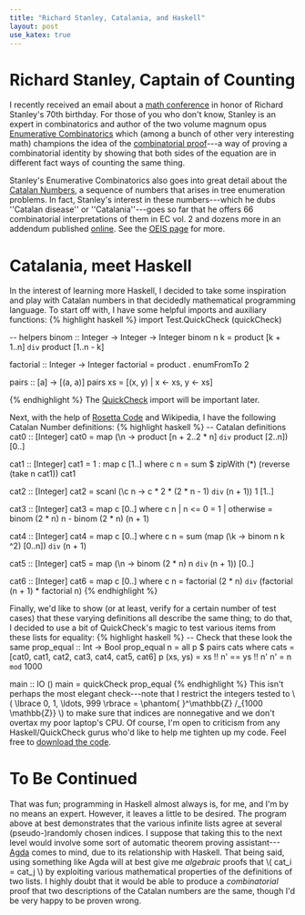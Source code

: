 ```yaml
---
title: "Richard Stanley, Catalania, and Haskell"
layout: post
use_katex: true
---
```


# Richard Stanley, Captain of Counting
I recently received an email about a [math
conference](http://math.mit.edu/stanley70/Site/Home.html) in honor of Richard
Stanley's 70th birthday.
For those of you who don't know, Stanley is an expert in combinatorics and
author of the two volume magnum opus [Enumerative
Combinatorics](http://www-math.mit.edu/~rstan/ec/) which (among a bunch of
other very interesting math) champions the idea of the [combinatorial
proof](http://en.wikipedia.org/wiki/Combinatorial_proof)---a way of proving a
combinatorial identity by showing that both sides of the equation are in
different fact ways of counting the same thing.

Stanley's Enumerative Combinatorics also goes into great detail about the
[Catalan Numbers](http://mathworld.wolfram.com/CatalanNumber.html), a sequence
of numbers that arises in tree enumeration problems.
In fact, Stanley's interest in these numbers---which he dubs ''Catalan
disease'' or ''Catalania''---goes so far that he offers 66 combinatorial
interpretations of them in EC vol. 2 and dozens more in an addendum published
[online](http://www-math.mit.edu/~rstan/ec/catadd.pdf).
See the [OEIS
page](http://oeis.org/wiki/Combinatorial_interpretations_of_Catalan_numbers)
for more.

# Catalania, meet Haskell
In the interest of learning more Haskell, I decided to take some inspiration
and play with Catalan numbers in that decidedly mathematical programming
language.
To start off with, I have some helpful imports and auxiliary functions:
{% highlight haskell %}
import Test.QuickCheck (quickCheck)

-- helpers
binom :: Integer -> Integer -> Integer
binom n k = product [k + 1..n] `div` product [1..n - k]

factorial :: Integer -> Integer
factorial = product . enumFromTo 2

pairs :: [a] -> [(a, a)]
pairs xs = [(x, y) | x <- xs, y <- xs]

{% endhighlight %}
The [QuickCheck](http://www.cse.chalmers.se/~rjmh/QuickCheck/) import will be
important later.

Next, with the help of [Rosetta
Code](http://rosettacode.org/wiki/Catalan_numbers#Haskell) and Wikipedia, I
have the following Catalan Number definitions:
{% highlight haskell %}
-- Catalan definitions
cat0 :: [Integer]
cat0 = map (\n -> product [n + 2..2 * n] `div` product [2..n]) [0..]

cat1 :: [Integer]
cat1 = 1 : map c [1..]
  where c n = sum $ zipWith (*) (reverse (take n cat1)) cat1

cat2 :: [Integer]
cat2 = scanl (\c n -> c * 2 * (2 * n - 1) `div` (n + 1)) 1 [1..]

cat3 :: [Integer]
cat3 = map c [0..] where
  c n | n <= 0    = 1
      | otherwise = binom (2 * n) n - binom (2 * n) (n + 1)

cat4 :: [Integer]
cat4 = map c [0..]
  where c n = sum (map (\k -> binom n k ^2) [0..n]) `div` (n + 1)

cat5 :: [Integer]
cat5 = map (\n -> binom (2 * n) n `div` (n + 1)) [0..]

cat6 :: [Integer]
cat6 = map c [0..]
  where c n = factorial (2 * n) `div` (factorial (n + 1) * factorial n)
{% endhighlight %}

Finally, we'd like to show (or at least, verify for a certain number of test
cases) that these varying definitions all describe the same thing; to do that,
I decided to use a bit of QuickCheck's magic to test various items from these
lists for equality:
{% highlight haskell %}
-- Check that these look the same
prop_equal :: Int -> Bool
prop_equal n = all p $ pairs cats
  where
    cats = [cat0, cat1, cat2, cat3, cat4, cat5, cat6]
    p (xs, ys) = xs !! n' == ys !! n'
    n' = n `mod` 1000

main :: IO ()
main = quickCheck prop_equal
{% endhighlight %}
This isn't perhaps the most elegant check---note that I restrict the integers
tested to \\( \lbrace 0, 1, \ldots, 999 \rbrace
              = \phantom{ }^\mathbb{Z} /_{1000 \mathbb{Z}} \\) to make sure
that indices are nonnegative and we don't overtax my poor laptop's CPU.
Of course, I'm open to criticism from any Haskell/QuickCheck gurus who'd like
to help me tighten up my code.
Feel free to [download the
code](https://github.com/genos/Programming/blob/master/workbench/catalan.hs).

# To Be Continued
That was fun; programming in Haskell almost always is, for me, and I'm by no
means an expert.
However, it leaves a little to be desired.
The program above at best demonstrates that the various infinite lists agree at
several (pseudo-)randomly chosen indices.
I suppose that taking this to the next level would involve some sort of
automatic theorem proving
assistant---[Agda](http://wiki.portal.chalmers.se/agda/pmwiki.php) comes to
mind, due to its relationship with Haskell.
That being said, using something like Agda will at best give me _algebraic_
proofs that \\( cat_i = cat_j \\) by exploiting various mathematical
properties of the definitions of two lists.
I highly doubt that it would be able to produce a _combinatorial_ proof that
two descriptions of the Catalan numbers are the same, though I'd be very
happy to be proven wrong.
